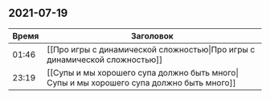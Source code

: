 ## 2021-07-19
| Время | Заголовок |
| --- | --- |
| 01:46 | [[Про игры с динамической сложностью\|Про игры с динамической сложностью]] |
| 23:19 | [[Супы и мы хорошего супа должно быть много\|Супы и мы хорошего супа должно быть много]] |
